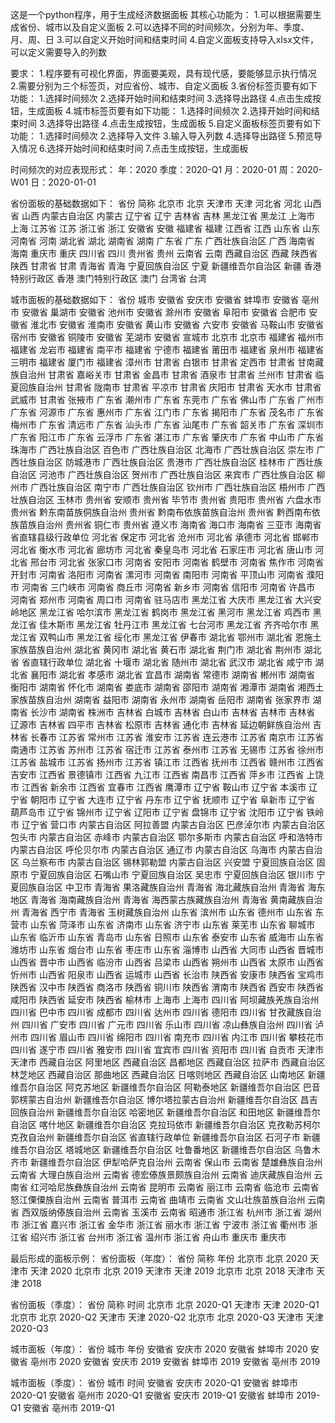 这是一个python程序，用于生成经济数据面板
其核心功能为：
1.可以根据需要生成省份、城市以及自定义面板
2.可以选择不同的时间频次，分别为年、季度、月、周、日
3.可以自定义开始时间和结束时间
4.自定义面板支持导入xlsx文件，可以定义需要导入的列数

要求：
1.程序要有可视化界面，界面要美观，具有现代感，要能够显示执行情况
2.需要分别为三个标签页，对应省份、城市、自定义面板
3.省份标签页要有如下功能：
   1.选择时间频次
   2.选择开始时间和结束时间
   3.选择导出路径
   4.点击生成按钮，生成面板
4.城市标签页要有如下功能：
   1.选择时间频次
   2.选择开始时间和结束时间
   3.选择导出路径
   4.点击生成按钮，生成面板
5.自定义面板标签页要有如下功能：
   1.选择时间频次
   2.选择导入文件
   3.输入导入列数
   4.选择导出路径
   5.预览导入情况
   6.选择开始时间和结束时间
   7.点击生成按钮，生成面板

时间频次的对应表现形式：
年：2020
季度：2020-Q1
月：2020-01
周：2020-W01
日：2020-01-01

省份面板的基础数据如下：
省份	简称
北京市	北京
天津市	天津
河北省	河北
山西省	山西
内蒙古自治区	内蒙古
辽宁省	辽宁
吉林省	吉林
黑龙江省	黑龙江
上海市	上海
江苏省	江苏
浙江省	浙江
安徽省	安徽
福建省	福建
江西省	江西
山东省	山东
河南省	河南
湖北省	湖北
湖南省	湖南
广东省	广东
广西壮族自治区	广西
海南省	海南
重庆市	重庆
四川省	四川
贵州省	贵州
云南省	云南
西藏自治区	西藏
陕西省	陕西
甘肃省	甘肃
青海省	青海
宁夏回族自治区	宁夏
新疆维吾尔自治区	新疆
香港特别行政区	香港
澳门特别行政区	澳门
台湾省	台湾

城市面板的基础数据如下：
省份	城市
安徽省	安庆市
安徽省	蚌埠市
安徽省	亳州市
安徽省	巢湖市
安徽省	池州市
安徽省	滁州市
安徽省	阜阳市
安徽省	合肥市
安徽省	淮北市
安徽省	淮南市
安徽省	黄山市
安徽省	六安市
安徽省	马鞍山市
安徽省	宿州市
安徽省	铜陵市
安徽省	芜湖市
安徽省	宣城市
北京市	北京市
福建省	福州市
福建省	龙岩市
福建省	南平市
福建省	宁德市
福建省	莆田市
福建省	泉州市
福建省	三明市
福建省	厦门市
福建省	漳州市
甘肃省	白银市
甘肃省	定西市
甘肃省	甘南藏族自治州
甘肃省	嘉峪关市
甘肃省	金昌市
甘肃省	酒泉市
甘肃省	兰州市
甘肃省	临夏回族自治州
甘肃省	陇南市
甘肃省	平凉市
甘肃省	庆阳市
甘肃省	天水市
甘肃省	武威市
甘肃省	张掖市
广东省	潮州市
广东省	东莞市
广东省	佛山市
广东省	广州市
广东省	河源市
广东省	惠州市
广东省	江门市
广东省	揭阳市
广东省	茂名市
广东省	梅州市
广东省	清远市
广东省	汕头市
广东省	汕尾市
广东省	韶关市
广东省	深圳市
广东省	阳江市
广东省	云浮市
广东省	湛江市
广东省	肇庆市
广东省	中山市
广东省	珠海市
广西壮族自治区	百色市
广西壮族自治区	北海市
广西壮族自治区	崇左市
广西壮族自治区	防城港市
广西壮族自治区	贵港市
广西壮族自治区	桂林市
广西壮族自治区	河池市
广西壮族自治区	贺州市
广西壮族自治区	来宾市
广西壮族自治区	柳州市
广西壮族自治区	南宁市
广西壮族自治区	钦州市
广西壮族自治区	梧州市
广西壮族自治区	玉林市
贵州省	安顺市
贵州省	毕节市
贵州省	贵阳市
贵州省	六盘水市
贵州省	黔东南苗族侗族自治州
贵州省	黔南布依族苗族自治州
贵州省	黔西南布依族苗族自治州
贵州省	铜仁市
贵州省	遵义市
海南省	海口市
海南省	三亚市
海南省	省直辖县级行政单位
河北省	保定市
河北省	沧州市
河北省	承德市
河北省	邯郸市
河北省	衡水市
河北省	廊坊市
河北省	秦皇岛市
河北省	石家庄市
河北省	唐山市
河北省	邢台市
河北省	张家口市
河南省	安阳市
河南省	鹤壁市
河南省	焦作市
河南省	开封市
河南省	洛阳市
河南省	漯河市
河南省	南阳市
河南省	平顶山市
河南省	濮阳市
河南省	三门峡市
河南省	商丘市
河南省	新乡市
河南省	信阳市
河南省	许昌市
河南省	郑州市
河南省	周口市
河南省	驻马店市
黑龙江省	大庆市
黑龙江省	大兴安岭地区
黑龙江省	哈尔滨市
黑龙江省	鹤岗市
黑龙江省	黑河市
黑龙江省	鸡西市
黑龙江省	佳木斯市
黑龙江省	牡丹江市
黑龙江省	七台河市
黑龙江省	齐齐哈尔市
黑龙江省	双鸭山市
黑龙江省	绥化市
黑龙江省	伊春市
湖北省	鄂州市
湖北省	恩施土家族苗族自治州
湖北省	黄冈市
湖北省	黄石市
湖北省	荆门市
湖北省	荆州市
湖北省	省直辖行政单位
湖北省	十堰市
湖北省	随州市
湖北省	武汉市
湖北省	咸宁市
湖北省	襄阳市
湖北省	孝感市
湖北省	宜昌市
湖南省	常德市
湖南省	郴州市
湖南省	衡阳市
湖南省	怀化市
湖南省	娄底市
湖南省	邵阳市
湖南省	湘潭市
湖南省	湘西土家族苗族自治州
湖南省	益阳市
湖南省	永州市
湖南省	岳阳市
湖南省	张家界市
湖南省	长沙市
湖南省	株洲市
吉林省	白城市
吉林省	白山市
吉林省	吉林市
吉林省	辽源市
吉林省	四平市
吉林省	松原市
吉林省	通化市
吉林省	延边朝鲜族自治州
吉林省	长春市
江苏省	常州市
江苏省	淮安市
江苏省	连云港市
江苏省	南京市
江苏省	南通市
江苏省	苏州市
江苏省	宿迁市
江苏省	泰州市
江苏省	无锡市
江苏省	徐州市
江苏省	盐城市
江苏省	扬州市
江苏省	镇江市
江西省	抚州市
江西省	赣州市
江西省	吉安市
江西省	景德镇市
江西省	九江市
江西省	南昌市
江西省	萍乡市
江西省	上饶市
江西省	新余市
江西省	宜春市
江西省	鹰潭市
辽宁省	鞍山市
辽宁省	本溪市
辽宁省	朝阳市
辽宁省	大连市
辽宁省	丹东市
辽宁省	抚顺市
辽宁省	阜新市
辽宁省	葫芦岛市
辽宁省	锦州市
辽宁省	辽阳市
辽宁省	盘锦市
辽宁省	沈阳市
辽宁省	铁岭市
辽宁省	营口市
内蒙古自治区	阿拉善盟
内蒙古自治区	巴彦淖尔市
内蒙古自治区	包头市
内蒙古自治区	赤峰市
内蒙古自治区	鄂尔多斯市
内蒙古自治区	呼和浩特市
内蒙古自治区	呼伦贝尔市
内蒙古自治区	通辽市
内蒙古自治区	乌海市
内蒙古自治区	乌兰察布市
内蒙古自治区	锡林郭勒盟
内蒙古自治区	兴安盟
宁夏回族自治区	固原市
宁夏回族自治区	石嘴山市
宁夏回族自治区	吴忠市
宁夏回族自治区	银川市
宁夏回族自治区	中卫市
青海省	果洛藏族自治州
青海省	海北藏族自治州
青海省	海东地区
青海省	海南藏族自治州
青海省	海西蒙古族藏族自治州
青海省	黄南藏族自治州
青海省	西宁市
青海省	玉树藏族自治州
山东省	滨州市
山东省	德州市
山东省	东营市
山东省	菏泽市
山东省	济南市
山东省	济宁市
山东省	莱芜市
山东省	聊城市
山东省	临沂市
山东省	青岛市
山东省	日照市
山东省	泰安市
山东省	威海市
山东省	潍坊市
山东省	烟台市
山东省	枣庄市
山东省	淄博市
山西省	大同市
山西省	晋城市
山西省	晋中市
山西省	临汾市
山西省	吕梁市
山西省	朔州市
山西省	太原市
山西省	忻州市
山西省	阳泉市
山西省	运城市
山西省	长治市
陕西省	安康市
陕西省	宝鸡市
陕西省	汉中市
陕西省	商洛市
陕西省	铜川市
陕西省	渭南市
陕西省	西安市
陕西省	咸阳市
陕西省	延安市
陕西省	榆林市
上海市	上海市
四川省	阿坝藏族羌族自治州
四川省	巴中市
四川省	成都市
四川省	达州市
四川省	德阳市
四川省	甘孜藏族自治州
四川省	广安市
四川省	广元市
四川省	乐山市
四川省	凉山彝族自治州
四川省	泸州市
四川省	眉山市
四川省	绵阳市
四川省	南充市
四川省	内江市
四川省	攀枝花市
四川省	遂宁市
四川省	雅安市
四川省	宜宾市
四川省	资阳市
四川省	自贡市
天津市	天津市
西藏自治区	阿里地区
西藏自治区	昌都地区
西藏自治区	拉萨市
西藏自治区	林芝地区
西藏自治区	那曲地区
西藏自治区	日喀则地区
西藏自治区	山南地区
新疆维吾尔自治区	阿克苏地区
新疆维吾尔自治区	阿勒泰地区
新疆维吾尔自治区	巴音郭楞蒙古自治州
新疆维吾尔自治区	博尔塔拉蒙古自治州
新疆维吾尔自治区	昌吉回族自治州
新疆维吾尔自治区	哈密地区
新疆维吾尔自治区	和田地区
新疆维吾尔自治区	喀什地区
新疆维吾尔自治区	克拉玛依市
新疆维吾尔自治区	克孜勒苏柯尔克孜自治州
新疆维吾尔自治区	省直辖行政单位
新疆维吾尔自治区	石河子市
新疆维吾尔自治区	塔城地区
新疆维吾尔自治区	吐鲁番地区
新疆维吾尔自治区	乌鲁木齐市
新疆维吾尔自治区	伊犁哈萨克自治州
云南省	保山市
云南省	楚雄彝族自治州
云南省	大理白族自治州
云南省	德宏傣族景颇族自治州
云南省	迪庆藏族自治州
云南省	红河哈尼族彝族自治州
云南省	昆明市
云南省	丽江市
云南省	临沧市
云南省	怒江傈僳族自治州
云南省	普洱市
云南省	曲靖市
云南省	文山壮族苗族自治州
云南省	西双版纳傣族自治州
云南省	玉溪市
云南省	昭通市
浙江省	杭州市
浙江省	湖州市
浙江省	嘉兴市
浙江省	金华市
浙江省	丽水市
浙江省	宁波市
浙江省	衢州市
浙江省	绍兴市
浙江省	台州市
浙江省	温州市
浙江省	舟山市
重庆市	重庆市

最后形成的面板示例：
省份面板（年度）：
省份	简称	年份
北京市	北京	2020
天津市	天津    2020
北京市	北京	2019
天津市	天津    2019
北京市	北京	2018
天津市	天津    2018

省份面板（季度）：
省份	简称	时间
北京市	北京	2020-Q1
天津市	天津    2020-Q1
北京市	北京	2020-Q2
天津市	天津    2020-Q2
北京市	北京	2020-Q3
天津市	天津    2020-Q3


城市面板（年度）：
省份	城市	年份
安徽省	安庆市	2020
安徽省	蚌埠市	2020
安徽省	亳州市	2020
安徽省	安庆市	2019
安徽省	蚌埠市	2019
安徽省	亳州市	2019

城市面板（季度）：
省份	城市	时间
安徽省	安庆市	2020-Q1
安徽省	蚌埠市	2020-Q1
安徽省	亳州市	2020-Q1
安徽省	安庆市	2019-Q1
安徽省	蚌埠市	2019-Q1
安徽省	亳州市	2019-Q1
